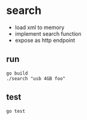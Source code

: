 # search

* load xml to memory
* implement search function
* expose as http endpoint

## run

```
go build
./search "usb 4GB foo"
```

## test

```
go test
```
